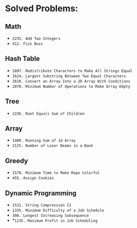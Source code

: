 # Solved Problems:

## Math
- `2235. Add Two Integers`
- `412. Fizz Buzz`

## Hash Table
- `1897. Redistribute Characters to Make All Strings Equal`
- `1624. Largest Substring Between Two Equal Characters`
- `2610. Convert an Array Into a 2D Array With Conditions`
- `2870. Minimum Number of Operations to Make Array Empty`

## Tree
- `2236. Root Equals Sum of Children`

## Array
- `1480. Running Sum of 1d Array`
- `2125. Number of Laser Beams in a Bank`

## Greedy
- `1578. Minimum Time to Make Rope Colorful`
- `455. Assign Cookies`

## Dynamic Programming
- `1531. String Compression II`
- `1335. Minimum Difficulty of a Job Schedule`
- `300. Longest Increasing Subsequence`
- *`1235. Maximum Profit in Job Scheduling`
